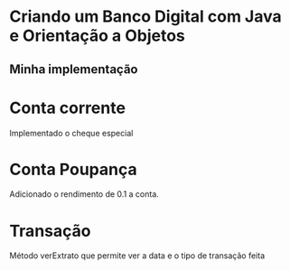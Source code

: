 # Criando um Banco Digital com Java e Orientação a Objetos

## Minha implementação 

# Conta corrente 

Implementado o cheque especial 

# Conta Poupança 

Adicionado o rendimento de 0.1 a conta.

# Transação

Método verExtrato que permite ver a data e o tipo de transação feita
